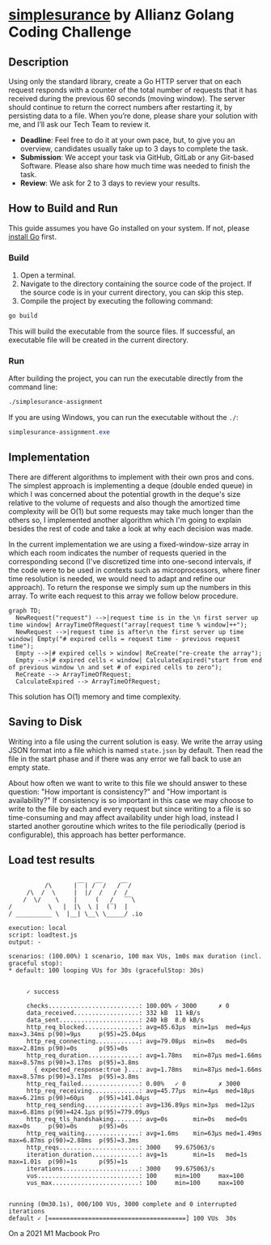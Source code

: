 # [simplesurance](https://www.simplesurance.com/) by Allianz Golang Coding Challenge

## Description

Using only the standard library, create a Go HTTP server that on each request responds with a
counter of the total number of requests that it has received during the previous 60 seconds
(moving window). The server should continue to return the correct numbers after restarting it, by
persisting data to a file.
When you’re done, please share your solution with me, and I’ll ask our Tech Team to review it.

- **Deadline**: Feel free to do it at your own pace, but, to give you an overview, candidates usually
  take up to 3 days to complete the task.
- **Submission**: We accept your task via GitHub, GitLab or any Git-based Software. Please also
  share how much time was needed to finish the task.
- **Review**: We ask for 2 to 3 days to review your results.

## How to Build and Run

This guide assumes you have Go installed on your system. If not, please [install Go](https://golang.org/doc/install)
first.

### Build

1. Open a terminal.
2. Navigate to the directory containing the source code of the project.
   If the source code is in your current directory, you can skip this step.
3. Compile the project by executing the following command:

```bash
go build
```

This will build the executable from the source files. If successful, an executable file
will be created in the current directory.

### Run

After building the project,
you can run the executable directly from the command line:

```bash
./simplesurance-assignment
```

If you are using Windows, you can run the executable without the `./`:

```powershell
simplesurance-assignment.exe
```

## Implementation

There are different algorithms to implement with their own pros and cons. The simplest approach is implementing
a deque (double ended queue) in which I was concerned about the potential growth in the deque's size relative to the 
volume of requests and also though the amortized time complexity will be O(1) but some requests may take much longer 
than the others so, I implemented another algorithm which I'm going to explain besides the rest of code and take a look 
at why each decision was made.

In the current implementation we are using a fixed-window-size array in which each room indicates the number of requests
queried in the corresponding second (I've discretized time into one-second intervals, if the code were to be used in 
contexts such as microprocessors, where finer time resolution is needed, we would need to adapt and refine our approach). 
To return the response we simply sum up the numbers in this array. To write
each request to this array we follow below procedure.

```mermaid
graph TD;
  NewRequest("request") -->|request time is in the \n first server up time window| ArrayTimeOfRequest("array[request time % window]++");
  NewRequest -->|request time is after\n the first server up time window| Empty("# expired cells = request time - previous request time");
  Empty -->|# expired cells > window| ReCreate("re-create the array");
  Empty -->|# expired cells < window| CalculateExpired("start from end of previous window \n and set # of expired cells to zero");
  ReCreate --> ArrayTimeOfRequest;
  CalculateExpired --> ArrayTimeOfRequest;
```

This solution has O(1) memory and time complexity.

## Saving to Disk

Writing into a file using the current solution is easy. We write
the array using JSON format into a file which is named `state.json` by default.
Then read the file in the start phase and if there was any error we fall back to use
an empty state.

About how often we want to write to this file we should answer to these question: "How important is consistency?" and
"How important is availability?" If consistency is so important in this case we may choose to write to the file by each 
and every request but since writing to a file is so time-consuming and may affect availability under high load, instead 
I started another goroutine which writes to the file periodically (period is configurable), this approach has better 
performance.

## Load test results

```

          /\      |‾‾| /‾‾/   /‾‾/   
     /\  /  \     |  |/  /   /  /    
    /  \/    \    |     (   /   ‾‾\  
/          \   |  |\  \ |  (‾)  |
/ __________ \  |__| \__\ \_____/ .io

execution: local
script: loadtest.js
output: -

scenarios: (100.00%) 1 scenario, 100 max VUs, 1m0s max duration (incl. graceful stop):
* default: 100 looping VUs for 30s (gracefulStop: 30s)


     ✓ success

     checks.........................: 100.00% ✓ 3000      ✗ 0    
     data_received..................: 332 kB  11 kB/s
     data_sent......................: 240 kB  8.0 kB/s
     http_req_blocked...............: avg=85.63µs  min=1µs  med=4µs    max=3.34ms p(90)=9µs     p(95)=25.04µs 
     http_req_connecting............: avg=79.08µs  min=0s   med=0s     max=2.81ms p(90)=0s      p(95)=0s      
     http_req_duration..............: avg=1.78ms   min=87µs med=1.66ms max=8.57ms p(90)=3.17ms  p(95)=3.8ms   
       { expected_response:true }...: avg=1.78ms   min=87µs med=1.66ms max=8.57ms p(90)=3.17ms  p(95)=3.8ms   
     http_req_failed................: 0.00%   ✓ 0         ✗ 3000 
     http_req_receiving.............: avg=45.77µs  min=4µs  med=18µs   max=6.21ms p(90)=60µs    p(95)=141.04µs
     http_req_sending...............: avg=136.89µs min=3µs  med=12µs   max=6.81ms p(90)=424.1µs p(95)=779.09µs
     http_req_tls_handshaking.......: avg=0s       min=0s   med=0s     max=0s     p(90)=0s      p(95)=0s      
     http_req_waiting...............: avg=1.6ms    min=63µs med=1.49ms max=6.87ms p(90)=2.88ms  p(95)=3.3ms   
     http_reqs......................: 3000    99.675063/s
     iteration_duration.............: avg=1s       min=1s   med=1s     max=1.01s  p(90)=1s      p(95)=1s      
     iterations.....................: 3000    99.675063/s
     vus............................: 100     min=100     max=100
     vus_max........................: 100     min=100     max=100


running (0m30.1s), 000/100 VUs, 3000 complete and 0 interrupted iterations
default ✓ [======================================] 100 VUs  30s
```

On a 2021 M1 Macbook Pro
